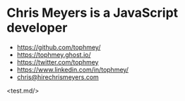 # Chris Meyers is a JavaScript developer

* <https://github.com/tophmey/>
* <https://tophmey.ghost.io/>
* <https://twitter.com/tophmey>
* <https://www.linkedin.com/in/tophmey/>
* <chris@hirechrismeyers.com>

<test.md/>
